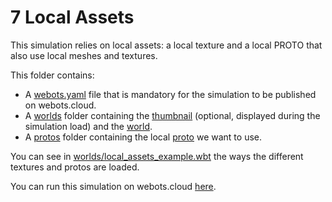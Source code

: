 # 7 Local Assets
This simulation relies on local assets: a local texture and a local PROTO that also use local meshes and textures.

This folder contains:
 - A [webots.yaml](webots.yaml) file that is mandatory for the simulation to be published on webots.cloud.
 - A [worlds](worlds) folder containing the [thumbnail](worlds/.local_assets_example.jpg) (optional, displayed during the simulation load) and the [world](worlds/local_assets_example.wbt).
 - A [protos](protos) folder containing the local [proto](protos/MyProto.proto) we want to use.

You can see in [worlds/local_assets_example.wbt](worlds/local_assets_example.wbt) the ways the different textures and protos are loaded.

You can run this simulation on webots.cloud [here](https://webots.cloud/run?version=R2022b&url=https://github.com/cyberbotics/webots-cloud-simulation-examples/blob/main/7_local_assets/worlds/local_assets_demo.wbt).
